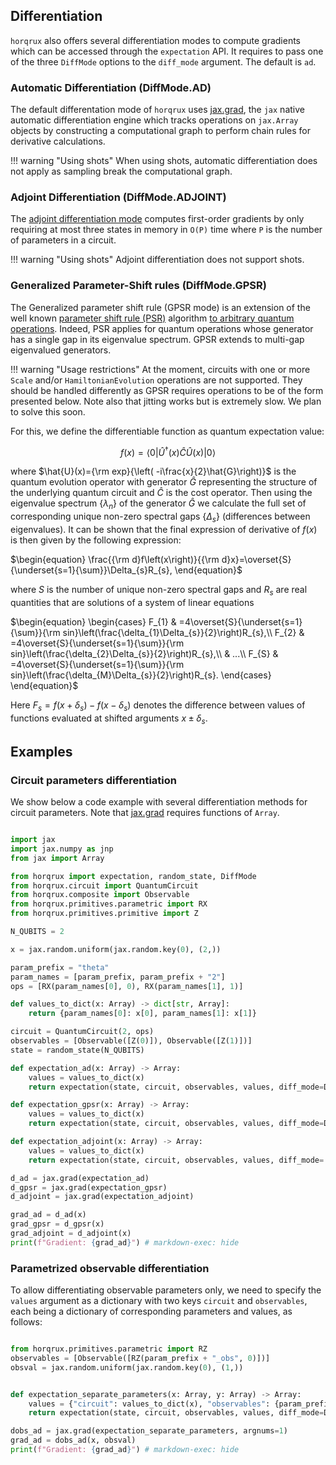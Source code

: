 ## Differentiation

`horqrux` also offers several differentiation modes to compute gradients which can be accessed through the
`expectation` API. It requires to pass one of the three `DiffMode` options to the `diff_mode` argument.
The default is `ad`.

### Automatic Differentiation (DiffMode.AD)
The default differentation mode of `horqrux` uses [jax.grad](https://docs.jax.dev/en/latest/_autosummary/jax.grad.html), the `jax` native automatic differentiation engine which tracks operations on `jax.Array` objects by constructing a computational graph to perform chain rules for derivative calculations.

!!! warning "Using shots"
    When using shots, automatic differentiation does not apply as sampling break the computational graph.

### Adjoint Differentiation (DiffMode.ADJOINT)
The [adjoint differentiation mode](https://arxiv.org/abs/2009.02823) computes first-order gradients by only requiring at most three states in memory in `O(P)` time where `P` is the number of parameters in a circuit.

!!! warning "Using shots"
    Adjoint differentiation does not support shots.

### Generalized Parameter-Shift rules (DiffMode.GPSR)
The Generalized parameter shift rule (GPSR mode) is an extension of the well known [parameter shift rule (PSR)](https://arxiv.org/abs/1811.11184) algorithm [to arbitrary quantum operations](https://arxiv.org/abs/2108.01218). Indeed, PSR applies for quantum operations whose generator has a single gap in its eigenvalue spectrum. GPSR extends to multi-gap eigenvalued generators.

!!! warning "Usage restrictions"
    At the moment, circuits with one or more `Scale` and/or `HamiltonianEvolution` operations are not supported.
    They should be handled differently as GPSR requires operations to be of the form presented below.
    Note also that jitting works but is extremely slow. We plan to solve this soon.

For this, we define the differentiable function as quantum expectation value:

$$
f(x) = \left\langle 0\right|\hat{U}^{\dagger}(x)\hat{C}\hat{U}(x)\left|0\right\rangle
$$

where $\hat{U}(x)={\rm exp}{\left( -i\frac{x}{2}\hat{G}\right)}$ is the quantum evolution operator with generator $\hat{G}$ representing the structure of the underlying quantum circuit and $\hat{C}$ is the cost operator. Then using the eigenvalue spectrum $\left\{ \lambda_n\right\}$ of the generator $\hat{G}$ we calculate the full set of corresponding unique non-zero spectral gaps $\left\{ \Delta_s\right\}$ (differences between eigenvalues). It can be shown that the final expression of derivative of $f(x)$ is then given by the following expression:

$\begin{equation}
\frac{{\rm d}f\left(x\right)}{{\rm d}x}=\overset{S}{\underset{s=1}{\sum}}\Delta_{s}R_{s},
\end{equation}$

where $S$ is the number of unique non-zero spectral gaps and $R_s$ are real quantities that are solutions of a system of linear equations

$\begin{equation}
\begin{cases}
F_{1} & =4\overset{S}{\underset{s=1}{\sum}}{\rm sin}\left(\frac{\delta_{1}\Delta_{s}}{2}\right)R_{s},\\
F_{2} & =4\overset{S}{\underset{s=1}{\sum}}{\rm sin}\left(\frac{\delta_{2}\Delta_{s}}{2}\right)R_{s},\\
 & ...\\
F_{S} & =4\overset{S}{\underset{s=1}{\sum}}{\rm sin}\left(\frac{\delta_{M}\Delta_{s}}{2}\right)R_{s}.
\end{cases}
\end{equation}$

Here $F_s=f(x+\delta_s)-f(x-\delta_s)$ denotes the difference between values of functions evaluated at shifted arguments $x\pm\delta_s$.


## Examples

### Circuit parameters differentiation

We show below a code example with several differentiation methods for circuit parameters.
Note that [jax.grad](https://docs.jax.dev/en/latest/_autosummary/jax.grad.html) requires functions of `Array`.

```python exec="on" source="material-block" html="1" session="diff"

import jax
import jax.numpy as jnp
from jax import Array

from horqrux import expectation, random_state, DiffMode
from horqrux.circuit import QuantumCircuit
from horqrux.composite import Observable
from horqrux.primitives.parametric import RX
from horqrux.primitives.primitive import Z

N_QUBITS = 2

x = jax.random.uniform(jax.random.key(0), (2,))

param_prefix = "theta"
param_names = [param_prefix, param_prefix + "2"]
ops = [RX(param_names[0], 0), RX(param_names[1], 1)]

def values_to_dict(x: Array) -> dict[str, Array]:
    return {param_names[0]: x[0], param_names[1]: x[1]}

circuit = QuantumCircuit(2, ops)
observables = [Observable([Z(0)]), Observable([Z(1)])]
state = random_state(N_QUBITS)

def expectation_ad(x: Array) -> Array:
    values = values_to_dict(x)
    return expectation(state, circuit, observables, values, diff_mode=DiffMode.AD).sum()

def expectation_gpsr(x: Array) -> Array:
    values = values_to_dict(x)
    return expectation(state, circuit, observables, values, diff_mode=DiffMode.GPSR).sum()

def expectation_adjoint(x: Array) -> Array:
    values = values_to_dict(x)
    return expectation(state, circuit, observables, values, diff_mode= DiffMode.ADJOINT).sum()

d_ad = jax.grad(expectation_ad)
d_gpsr = jax.grad(expectation_gpsr)
d_adjoint = jax.grad(expectation_adjoint)

grad_ad = d_ad(x)
grad_gpsr = d_gpsr(x)
grad_adjoint = d_adjoint(x)
print(f"Gradient: {grad_ad}") # markdown-exec: hide
```

### Parametrized observable differentiation

To allow differentiating observable parameters only, we need to specify the `values` argument as a dictionary with two keys `circuit` and `observables`, each being a dictionary of corresponding parameters and values, as follows:

```python exec="on" source="material-block" html="1" session="diff"

from horqrux.primitives.parametric import RZ
observables = [Observable([RZ(param_prefix + "_obs", 0)])]
obsval = jax.random.uniform(jax.random.key(0), (1,))


def expectation_separate_parameters(x: Array, y: Array) -> Array:
    values = {"circuit": values_to_dict(x), "observables": {param_prefix + "_obs": y}}
    return expectation(state, circuit, observables, values, diff_mode=DiffMode.AD).sum()

dobs_ad = jax.grad(expectation_separate_parameters, argnums=1)
grad_ad = dobs_ad(x, obsval)
print(f"Gradient: {grad_ad}") # markdown-exec: hide
```
